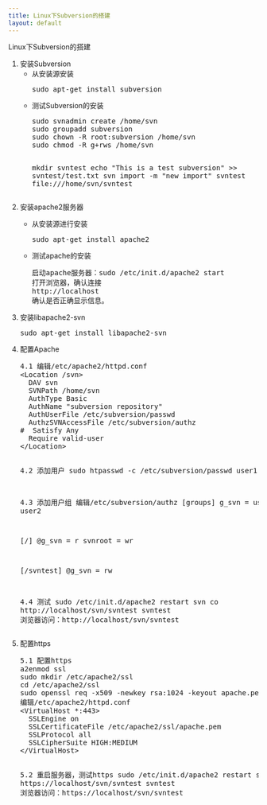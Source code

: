 ```yaml
---
title: Linux下Subversion的搭建
layout: default
---
```


<div>Linux下Subversion的搭建</div>
<ol>
<li>安装Subversion
<ul>
<li>从安装源安装
<pre>
sudo apt-get install subversion
</pre>
</li>
<li>测试Subversion的安装
<pre>
sudo svnadmin create /home/svn
sudo groupadd subversion
sudo chown -R root:subversion /home/svn
sudo chmod -R g+rws /home/svn

mkdir svntest
echo "This is a test subversion" >> svntest/test.txt
svn import -m "new import" svntest file:///home/svn/svntest
</pre>
</li>
</ul>
</li>

<li>安装apache2服务器</li>
<ul>
<li>从安装源进行安装</li>
<pre>
sudo apt-get install apache2 
</pre>

<li>测试apache的安装</li>
<pre>
启动apache服务器：sudo /etc/init.d/apache2 start
打开浏览器，确认连接
http://localhost
确认是否正确显示信息。
</pre>
</ul>

<li>安装libapache2-svn</li>
<pre>
sudo apt-get install libapache2-svn 
</pre>

<li>配置Apache</li>
<pre>
4.1 编辑/etc/apache2/httpd.conf
&lt;Location /svn&gt;
  DAV svn
  SVNPath /home/svn
  AuthType Basic
  AuthName "subversion repository"
  AuthUserFile /etc/subversion/passwd
  AuthzSVNAccessFile /etc/subversion/authz
#  Satisfy Any 
  Require valid-user
&lt;/Location&gt;

4.2 添加用户
sudo htpasswd -c /etc/subversion/passwd user1

4.3 添加用户组
编辑/etc/subversion/authz
[groups]
g_svn = user1, user2

[/]
@g_svn = r
svnroot = wr

[/svntest]
@g_svn = rw

4.4 测试
sudo /etc/init.d/apache2 restart
svn co http://localhost/svn/svntest svntest
浏览器访问：http://localhost/svn/svntest
</pre>

<li>配置https</li>
<pre>
5.1 配置https
a2enmod ssl
sudo mkdir /etc/apache2/ssl
cd /etc/apache2/ssl
sudo openssl req -x509 -newkey rsa:1024 -keyout apache.pem -out apache.pem -nodes -days 999 
编辑/etc/apache2/httpd.conf
&lt;VirtualHost *:443&gt;
  SSLEngine on
  SSLCertificateFile /etc/apache2/ssl/apache.pem
  SSLProtocol all
  SSLCipherSuite HIGH:MEDIUM
&lt;/VirtualHost&gt;

5.2 重启服务器，测试https
sudo /etc/init.d/apache2 restart
svn co https://localhost/svn/svntest svntest
浏览器访问：https://localhost/svn/svntest
</pre>

</ol>
